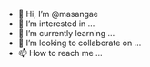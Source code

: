 - 👋 Hi, I’m @masangae
- 👀 I’m interested in ...
- 🌱 I’m currently learning ...
- 💞️ I’m looking to collaborate on ...
- 📫 How to reach me ...

<!---
masangae/masangae is a ✨ special ✨ repository because its `README.md` (this file) appears on your GitHub profile.
You can click the Preview link to take a look at your changes.
--->

